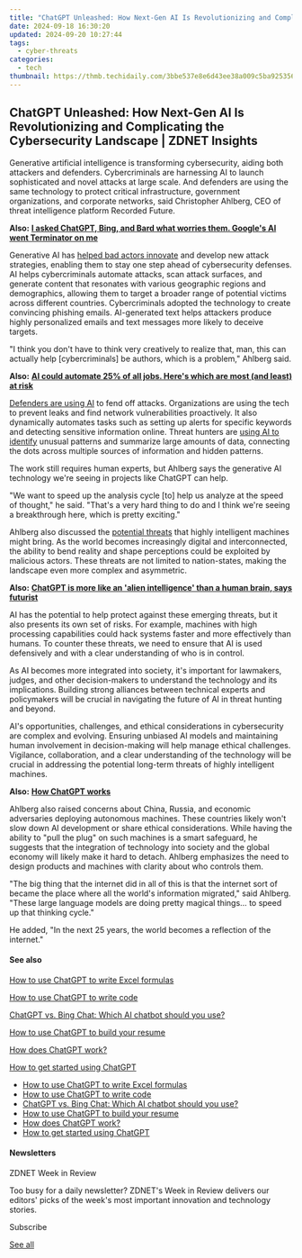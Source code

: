 ```yaml
---
title: "ChatGPT Unleashed: How Next-Gen AI Is Revolutionizing and Complicating the Cybersecurity Landscape | ZDNET Insights"
date: 2024-09-18 16:30:20
updated: 2024-09-20 10:27:44
tags:
  - cyber-threats
categories:
  - tech
thumbnail: https://thmb.techidaily.com/3bbe537e8e6d43ee38a009c5ba9253564dbe37ab479840f5e7760ebe6f9d088b.jpg
---
```


## ChatGPT Unleashed: How Next-Gen AI Is Revolutionizing and Complicating the Cybersecurity Landscape | ZDNET Insights

Generative artificial intelligence is transforming cybersecurity, aiding both attackers and defenders. Cybercriminals are harnessing AI to launch sophisticated and novel attacks at large scale. And defenders are using the same technology to protect critical infrastructure, government organizations, and corporate networks, said Christopher Ahlberg, CEO of threat intelligence platform Recorded Future.

**Also:** [**I asked ChatGPT, Bing, and Bard what worries them. Google's AI went Terminator on me**](https://www.zdnet.com/article/i-asked-chatgpt-bing-and-bard-what-worries-them-googles-ai-went-terminator-on-me/)

Generative AI has [helped bad actors innovate](https://www.zdnet.com/in-depth/innovation/these-experts-are-racing-to-protect-ai-from-hackers-time-is-running-out/) and develop new attack strategies, enabling them to stay one step ahead of cybersecurity defenses. AI helps cybercriminals automate attacks, scan attack surfaces, and generate content that resonates with various geographic regions and demographics, allowing them to target a broader range of potential victims across different countries. Cybercriminals adopted the technology to create convincing phishing emails. AI-generated text helps attackers produce highly personalized emails and text messages more likely to deceive targets. 

"I think you don't have to think very creatively to realize that, man, this can actually help \[cybercriminals\] be authors, which is a problem," Ahlberg said.

**Also:** [**AI could automate 25% of all jobs. Here's which are most (and least) at risk**](https://www.zdnet.com/article/ai-could-automate-25-of-all-jobs-heres-which-are-most-and-least-at-risk/)

[Defenders are using AI](https://www.zdnet.com/article/these-two-countries-are-teaming-up-to-develop-ai-for-cybersecurity/) to fend off attacks. Organizations are using the tech to prevent leaks and find network vulnerabilities proactively. It also dynamically automates tasks such as setting up alerts for specific keywords and detecting sensitive information online. Threat hunters are [using AI to identify](https://www.zdnet.com/article/microsoft-security-copilot-harnesses-ai-to-give-superpowers-to-cybersecurity-fighters/) unusual patterns and summarize large amounts of data, connecting the dots across multiple sources of information and hidden patterns.

The work still requires human experts, but Ahlberg says the generative AI technology we're seeing in projects like ChatGPT can help.

"We want to speed up the analysis cycle \[to\] help us analyze at the speed of thought," he said. "That's a very hard thing to do and I think we're seeing a breakthrough here, which is pretty exciting."

Ahlberg also discussed the [potential threats](https://www.zdnet.com/article/the-5-biggest-risks-of-generative-ai-according-to-an-expert/) that highly intelligent machines might bring. As the world becomes increasingly digital and interconnected, the ability to bend reality and shape perceptions could be exploited by malicious actors. These threats are not limited to nation-states, making the landscape even more complex and asymmetric.

**Also:** [**ChatGPT is more like an 'alien intelligence' than a human brain, says futurist**](https://www.zdnet.com/article/chatgpt-is-more-like-an-alien-intelligence-than-a-human-brain-says-futurist/)

AI has the potential to help protect against these emerging threats, but it also presents its own set of risks. For example, machines with high processing capabilities could hack systems faster and more effectively than humans. To counter these threats, we need to ensure that AI is used defensively and with a clear understanding of who is in control.

As AI becomes more integrated into society, it's important for lawmakers, judges, and other decision-makers to understand the technology and its implications. Building strong alliances between technical experts and policymakers will be crucial in navigating the future of AI in threat hunting and beyond.

AI's opportunities, challenges, and ethical considerations in cybersecurity are complex and evolving. Ensuring unbiased AI models and maintaining human involvement in decision-making will help manage ethical challenges. Vigilance, collaboration, and a clear understanding of the technology will be crucial in addressing the potential long-term threats of highly intelligent machines.

**Also:** [**How ChatGPT works**](https://www.zdnet.com/article/how-does-chatgpt-work/)

Ahlberg also raised concerns about China, Russia, and economic adversaries deploying autonomous machines. These countries likely won't slow down AI development or share ethical considerations. While having the ability to "pull the plug" on such machines is a smart safeguard, he suggests that the integration of technology into society and the global economy will likely make it hard to detach. Ahlberg emphasizes the need to design products and machines with clarity about who controls them. 

"The big thing that the internet did in all of this is that the internet sort of became the place where all the world's information migrated," said Ahlberg. "These large language models are doing pretty magical things… to speed up that thinking cycle."

He added, "In the next 25 years, the world becomes a reflection of the internet."

#### See also

[How to use ChatGPT to write Excel formulas](https://www.zdnet.com/article/how-to-use-chatgpt-to-write-excel-formulas/ "How to use ChatGPT to write Excel formulas")

[How to use ChatGPT to write code](https://www.zdnet.com/article/how-to-use-chatgpt-to-write-code/ "How to use ChatGPT to write code")

[ChatGPT vs. Bing Chat: Which AI chatbot should you use?](https://www.zdnet.com/article/chatgpt-vs-copilot/ "ChatGPT vs. Bing Chat: Which AI chatbot should you use?")

[How to use ChatGPT to build your resume](https://www.zdnet.com/article/how-to-use-chatgpt-to-write-your-resume/ "How to use ChatGPT to build your resume")

[How does ChatGPT work?](https://www.zdnet.com/article/how-does-chatgpt-work/ "How does ChatGPT work?")

[How to get started using ChatGPT](https://www.zdnet.com/article/how-to-use-chatgpt/ "How to get started using ChatGPT")

* [How to use ChatGPT to write Excel formulas](https://www.zdnet.com/article/how-to-use-chatgpt-to-write-excel-formulas/ "How to use ChatGPT to write Excel formulas")
* [How to use ChatGPT to write code](https://www.zdnet.com/article/how-to-use-chatgpt-to-write-code/ "How to use ChatGPT to write code")
* [ChatGPT vs. Bing Chat: Which AI chatbot should you use?](https://www.zdnet.com/article/chatgpt-vs-copilot/ "ChatGPT vs. Bing Chat: Which AI chatbot should you use?")
* [How to use ChatGPT to build your resume](https://www.zdnet.com/article/how-to-use-chatgpt-to-write-your-resume/ "How to use ChatGPT to build your resume")
* [How does ChatGPT work?](https://www.zdnet.com/article/how-does-chatgpt-work/ "How does ChatGPT work?")
* [How to get started using ChatGPT](https://www.zdnet.com/article/how-to-use-chatgpt/ "How to get started using ChatGPT")

#### Newsletters

ZDNET Week in Review

Too busy for a daily newsletter? ZDNET's Week in Review delivers our editors' picks of the week's most important innovation and technology stories.

 Subscribe

[See all](https://www.zdnet.com/newsletters/)

<ins class="adsbygoogle"
     style="display:block"
     data-ad-format="autorelaxed"
     data-ad-client="ca-pub-7571918770474297"
     data-ad-slot="1223367746"></ins>



<ins class="adsbygoogle"
     style="display:block"
     data-ad-client="ca-pub-7571918770474297"
     data-ad-slot="8358498916"
     data-ad-format="auto"
     data-full-width-responsive="true"></ins>
